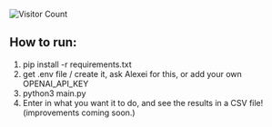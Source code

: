 ![Visitor Count](https://visitor-badge.glitch.me/badge?page_id=<aalxi>.ChiralAI&cache_bust=1)


## How to run:
1. pip install -r requirements.txt
2. get .env file / create it, ask Alexei for this, or add your own OPENAI_API_KEY
3. python3 main.py
4. Enter in what you want it to do, and see the results in a CSV file! (improvements coming soon.)
